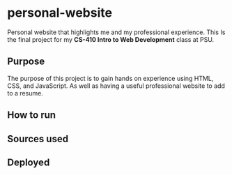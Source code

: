 # personal-website

Personal website that highlights me and my professional experience. This Is the final project for my **CS-410 Intro to Web Development** class at PSU.

## Purpose

The purpose of this project is to gain hands on experience using HTML, CSS, and JavaScript. As well as having a useful professional website to add to a resume.

## How to run

## Sources used

## Deployed
